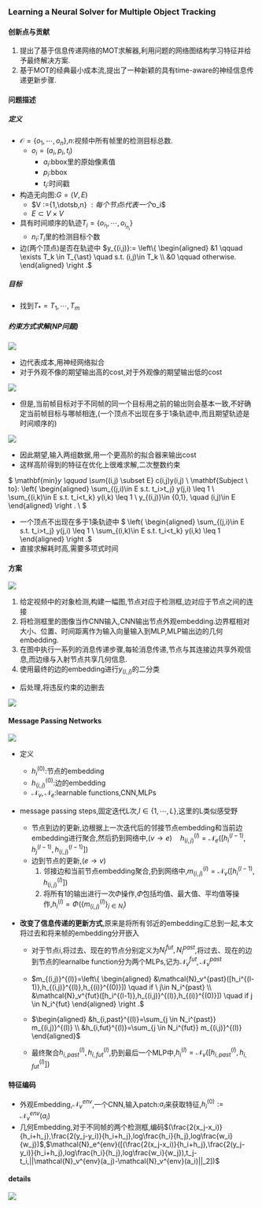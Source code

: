 ### Learning a Neural Solver for Multiple Object Tracking
#### 创新点与贡献
1. 提出了基于信息传递网络的MOT求解器,利用问题的网络图结构学习特征并给予最终解决方案.
2. 基于MOT的经典最小成本流,提出了一种新颖的具有time-aware的神经信息传递更新步骤.

#### 问题描述
##### 定义
- $\mathcal{O}=\left\{ o_1, \dotsb , o_n \right\}$,$n$:视频中所有帧里的检测目标总数.
  - $o_i=\left( a_i,p_i,t_i \right)$
    - $a_i$:bbox里的原始像素值
    - $p_i$:bbox
    - $t_i$:时间戳
- 构造无向图:$G=(V,E)$
  - $V :=\{1,\dotsb,n\} $:每个节点$i$代表一个$o_i$
  - $E \subset V \times V$
- 具有时间顺序的轨迹$T_i=\left\{ o_{i_1},\dotsb ,o_{i_{n_i}} \right\}$
  - $n_i$:$T_i$里的检测目标个数
- 边(两个顶点)是否在轨迹中
$y_{(i,j)}:= \left\{
        \begin{aligned}
            &1 \qquad \exists T_k \in T_{\ast} \quad s.t. (i,j)\in T_k \\
            &0 \qquad otherwise.
        \end{aligned}
        \right .$
##### 目标
- 找到$T_{\ast}=T_1,\dotsb,T_m$

##### 约束方式求解(NP问题)
![](imgs/MPNTrack/costs_1.png)
- 边代表成本,用神经网络拟合
- 对于外观不像的期望输出高的cost,对于外观像的期望输出低的cost

![](imgs/MPNTrack/costs_2.png)
- 但是,当前帧目标对于不同帧的同一个目标用之前的输出则会基本一致,不好确定当前帧目标与哪帧相连,(一个顶点不出现在多于1条轨迹中,而且期望轨迹是时间顺序的)

![](imgs/MPNTrack/costs_3.png)
- 因此期望,输入两组数据,用一个更高阶的拟合器来输出cost
- 这样高阶得到的特征在优化上很难求解,二次整数约束

$ \mathbf{min}_y \qquad \sum_{(i,j) \subset E} c(i,j)y(i,j) \\
\mathbf{Subject \ to}: \left\{
            \begin{aligned}
                \sum_{(j,i)\in E s.t. t_i>t_j} y(j,i) \leq 1 \\
                \sum_{(i,k)\in E s.t. t_i<t_k} y(i,k) \leq 1 \\
                y_{(i,j)}\in \{0,1\}, \quad (i,j)\in E
            \end{aligned}
        \right . \\
$
- 一个顶点不出现在多于1条轨迹中
$ \left\{
\begin{aligned}
    \sum_{(j,i)\in E s.t. t_i>t_j} y(j,i) \leq 1 \\
    \sum_{(i,k)\in E s.t. t_i<t_k} y(i,k) \leq 1
\end{aligned}
\right .$
- 直接求解耗时高,需要多项式时间

#### 方案

![](imgs/MPNTrack/流程.png)

1. 给定视频中的对象检测,构建一幅图,节点对应于检测框,边对应于节点之间的连接
2. 将检测框里的图像当作CNN输入,CNN输出节点外观embedding.边界框相对大小、位置、时间距离作为输入向量输入到MLP,MLP输出边的几何embedding.
3. 在图中执行一系列的消息传递步骤,每轮消息传递,节点与其连接边共享外观信息,而边缘与入射节点共享几何信息.
4. 使用最终的边的embedding进行$y_{(i,j)}$的二分类

- 后处理,将违反约束的边删去

![](imgs/MPNTrack/post.png)

#### Message Passing Networks
![](imgs/MPNTrack/图模型更新.png)

- 定义
  - $h_i^{(0)}$:节点的embedding
  - $h_{(i,j)}^{(0)}$:边的embedding
  - $\mathcal{N}_v,\mathcal{N}_e$:learnable functions,CNN,MLPs

- message passing steps,固定迭代L次,$l \in \{1,\dotsb,L \}$,这里的L类似感受野
  - 节点到边的更新,边根据上一次迭代后的邻接节点embedding和当前边embedding进行聚合,然后扔到网络中,$(v\to e) \quad h_{(i,j)}^{(l)}=\mathcal{N}_e([h_i^{(l-1)},h_j^{(l-1)},h_{(i,j)}^{(l-1)}])$
  - 边到节点的更新,$(e\to v)$
    1. 邻接边和当前节点embedding聚合,扔到网络中,$m_{(i,j)}^{(l)}=\mathcal{N}_v([h_i^{(l-1)},h_{(i,j)}^{(l)}])$
    2. 将所有1的输出进行一次$\Phi$操作,$\Phi$包括均值、最大值、平均值等操作,$h_i^{(l)}=\Phi(\{ m_{(i,j)}^{(l)}\}_{j\in N_i})$

- **改变了信息传递的更新方式**,原来是将所有邻近的embedding汇总到一起,本文将过去和将来帧的embedding分开嵌入
  - 对于节点i,将过去、现在的节点分别定义为$N_i^{fut},N_i^{past}$,将过去、现在的边到节点的learnalbe function分为两个MLPs,记为$\mathcal{N}_v^{fut},\mathcal{N}_v^{past}$
  - $m_{(i,j)}^{(l)}=\left\{ \begin{aligned}
    &\mathcal{N}_v^{past}([h_i^{(l-1)},h_{(i,j)}^{(l)},h_{(i)}^{(0)}]) \quad if \ j\in N_i^{past} \\
    &\mathcal{N}_v^{fut}([h_i^{(l-1)},h_{(i,j)}^{(l)},h_{(i)}^{(0)}]) \quad if j \in N_i^{fut}
  \end{aligned} \right .$
  - $\begin{aligned}
    &h_{i,past}^{(l)}=\sum_{j \in N_i^{past}} m_{(i,j)}^{(l)}  \\
    &h_{i,fut}^{(l)}=\sum_{j \in N_i^{fut}} m_{(i,j)}^{(l)}
  \end{aligned}$

  - 最终聚合$h_{i,past}^{(l)},h_{i,fut}^{(l)}$,扔到最后一个MLP中,$h_i^{(l)}=\mathcal{N}_v([h_{i,past}^{(l)},h_{i,fut}^{(l)}])$
#### 特征编码
- 外观Embedding,$\mathcal{N}_v^{env}$,一个CNN,输入patch:$a_i$来获取特征,$h_i^{(0)}:=\mathcal{N}_v^{env}(a_i)$
- 几何Embedding,对于不同帧的两个检测框,编码$(\frac{2(x_j-x_i)}{h_i+h_j},\frac{2(y_j-y_i)}{h_i+h_j},log\frac{h_i}{h_j},log\frac{w_i}{w_j})$,$\mathcal{N}_e^{env}([(\frac{2(x_j-x_i)}{h_i+h_j},\frac{2(y_j-y_i)}{h_i+h_j},log\frac{h_i}{h_j},log\frac{w_i}{w_j}),t_j-t_i,||\mathcal{N}_v^{env}(a_j)-\mathcal{N}_v^{env}(a_i)||_2])$

#### details
![](imgs/MPNTrack/details.png)